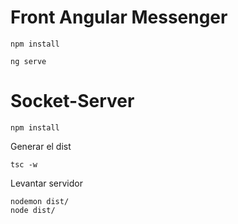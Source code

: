 # Front Angular Messenger

```
npm install
```

```
ng serve
```

# Socket-Server

```
npm install
```

Generar el dist

```
tsc -w
```

Levantar servidor

```
nodemon dist/
node dist/
```
